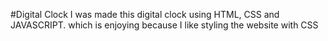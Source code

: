 #Digital Clock
I was made this digital clock using HTML, CSS and JAVASCRIPT. which is enjoying because I like styling the website with CSS
